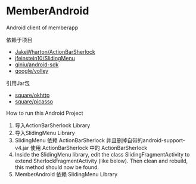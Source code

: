 MemberAndroid
=============

Android client of memberapp


依赖于项目

- [JakeWharton/ActionBarSherlock](https://github.com/JakeWharton/ActionBarSherlock)
- [jfeinstein10/SlidingMenu](https://github.com/jfeinstein10/SlidingMenu)
- [qiniu/android-sdk](https://github.com/qiniu/android-sdk/tree/v6.0.0)
- [google/volley](https://android.googlesource.com/platform/frameworks/volley)


引用Jar包
- [square/okhttp](https://github.com/square/okhttp)
- [square/picasso](https://github.com/square/picasso)



How to run this Android Project

1. 导入ActionBarSherlock Library
2. 导入SlidingMenu Library
3. SlidingMenu 依赖 ActionBarSherlock  并且删掉自带的android-support-v4.jar 使用 ActionBarSherlock 中的 ActionBarSherlock
4. Inside the SlidingMenu library, edit the class SlidingFragmentActivity to extend SherlockFragmentActivity (like below). Then clean and rebuild, this method should now be found. 
5. MemberAndroid 依赖 SlidingMenu Library 
